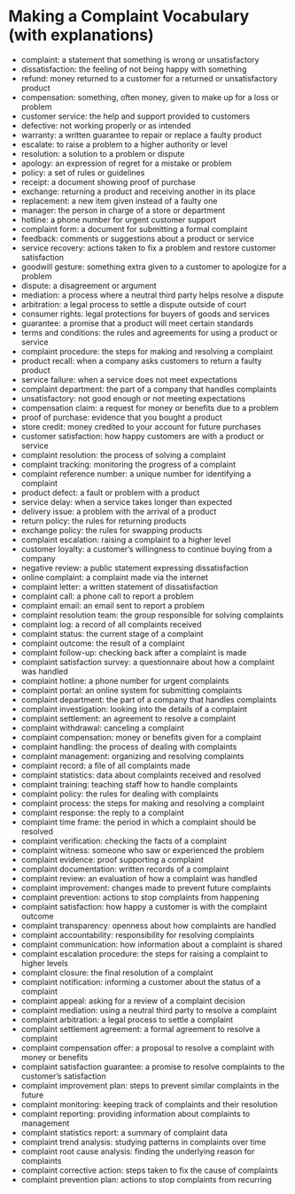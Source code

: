 # Making a Complaint Vocabulary (with explanations)

- complaint: a statement that something is wrong or unsatisfactory
- dissatisfaction: the feeling of not being happy with something
- refund: money returned to a customer for a returned or unsatisfactory product
- compensation: something, often money, given to make up for a loss or problem
- customer service: the help and support provided to customers
- defective: not working properly or as intended
- warranty: a written guarantee to repair or replace a faulty product
- escalate: to raise a problem to a higher authority or level
- resolution: a solution to a problem or dispute
- apology: an expression of regret for a mistake or problem
- policy: a set of rules or guidelines
- receipt: a document showing proof of purchase
- exchange: returning a product and receiving another in its place
- replacement: a new item given instead of a faulty one
- manager: the person in charge of a store or department
- hotline: a phone number for urgent customer support
- complaint form: a document for submitting a formal complaint
- feedback: comments or suggestions about a product or service
- service recovery: actions taken to fix a problem and restore customer satisfaction
- goodwill gesture: something extra given to a customer to apologize for a problem
- dispute: a disagreement or argument
- mediation: a process where a neutral third party helps resolve a dispute
- arbitration: a legal process to settle a dispute outside of court
- consumer rights: legal protections for buyers of goods and services
- guarantee: a promise that a product will meet certain standards
- terms and conditions: the rules and agreements for using a product or service
- complaint procedure: the steps for making and resolving a complaint
- product recall: when a company asks customers to return a faulty product
- service failure: when a service does not meet expectations
- complaint department: the part of a company that handles complaints
- unsatisfactory: not good enough or not meeting expectations
- compensation claim: a request for money or benefits due to a problem
- proof of purchase: evidence that you bought a product
- store credit: money credited to your account for future purchases
- customer satisfaction: how happy customers are with a product or service
- complaint resolution: the process of solving a complaint
- complaint tracking: monitoring the progress of a complaint
- complaint reference number: a unique number for identifying a complaint
- product defect: a fault or problem with a product
- service delay: when a service takes longer than expected
- delivery issue: a problem with the arrival of a product
- return policy: the rules for returning products
- exchange policy: the rules for swapping products
- complaint escalation: raising a complaint to a higher level
- customer loyalty: a customer’s willingness to continue buying from a company
- negative review: a public statement expressing dissatisfaction
- online complaint: a complaint made via the internet
- complaint letter: a written statement of dissatisfaction
- complaint call: a phone call to report a problem
- complaint email: an email sent to report a problem
- complaint resolution team: the group responsible for solving complaints
- complaint log: a record of all complaints received
- complaint status: the current stage of a complaint
- complaint outcome: the result of a complaint
- complaint follow-up: checking back after a complaint is made
- complaint satisfaction survey: a questionnaire about how a complaint was handled
- complaint hotline: a phone number for urgent complaints
- complaint portal: an online system for submitting complaints
- complaint department: the part of a company that handles complaints
- complaint investigation: looking into the details of a complaint
- complaint settlement: an agreement to resolve a complaint
- complaint withdrawal: canceling a complaint
- complaint compensation: money or benefits given for a complaint
- complaint handling: the process of dealing with complaints
- complaint management: organizing and resolving complaints
- complaint record: a file of all complaints made
- complaint statistics: data about complaints received and resolved
- complaint training: teaching staff how to handle complaints
- complaint policy: the rules for dealing with complaints
- complaint process: the steps for making and resolving a complaint
- complaint response: the reply to a complaint
- complaint time frame: the period in which a complaint should be resolved
- complaint verification: checking the facts of a complaint
- complaint witness: someone who saw or experienced the problem
- complaint evidence: proof supporting a complaint
- complaint documentation: written records of a complaint
- complaint review: an evaluation of how a complaint was handled
- complaint improvement: changes made to prevent future complaints
- complaint prevention: actions to stop complaints from happening
- complaint satisfaction: how happy a customer is with the complaint outcome
- complaint transparency: openness about how complaints are handled
- complaint accountability: responsibility for resolving complaints
- complaint communication: how information about a complaint is shared
- complaint escalation procedure: the steps for raising a complaint to higher levels
- complaint closure: the final resolution of a complaint
- complaint notification: informing a customer about the status of a complaint
- complaint appeal: asking for a review of a complaint decision
- complaint mediation: using a neutral third party to resolve a complaint
- complaint arbitration: a legal process to settle a complaint
- complaint settlement agreement: a formal agreement to resolve a complaint
- complaint compensation offer: a proposal to resolve a complaint with money or benefits
- complaint satisfaction guarantee: a promise to resolve complaints to the customer’s satisfaction
- complaint improvement plan: steps to prevent similar complaints in the future
- complaint monitoring: keeping track of complaints and their resolution
- complaint reporting: providing information about complaints to management
- complaint statistics report: a summary of complaint data
- complaint trend analysis: studying patterns in complaints over time
- complaint root cause analysis: finding the underlying reason for complaints
- complaint corrective action: steps taken to fix the cause of complaints
- complaint prevention plan: actions to stop complaints from recurring
